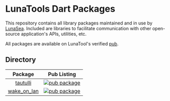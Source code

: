 # LunaTools Dart Packages

This repository contains all library packages maintained and in use by [LunaSea](https://github.com/LunaTools/LunaSea). Included are libraries to facilitate communication with other open-source application's APIs, utilities, etc.

All packages are available on LunaTool's verified [pub](https://pub.dev/publishers/lunatools.io). 

## Directory

| Package | Pub Listing |
| :-----: | :---------: |
| [tautulli][tautulli:github] | [![pub package][tautulli:shield]][tautulli:pubdev] |
| [wake_on_lan][wake_on_lan:github] | [![pub package][wake_on_lan:shield]][wake_on_lan:pubdev] |

[tautulli:github]: https://github.com/LunaTools/Packages/tree/master/packages/tautulli
[tautulli:shield]: https://img.shields.io/pub/v/tautulli.svg?style=for-the-badge
[tautulli:pubdev]: https://pub.dev/packages/tautulli/

[wake_on_lan:github]: https://github.com/LunaTools/Packages/tree/master/packages/wake_on_lan
[wake_on_lan:shield]: https://img.shields.io/pub/v/wake_on_lan.svg?style=for-the-badge
[wake_on_lan:pubdev]: https://pub.dev/packages/wake_on_lan/